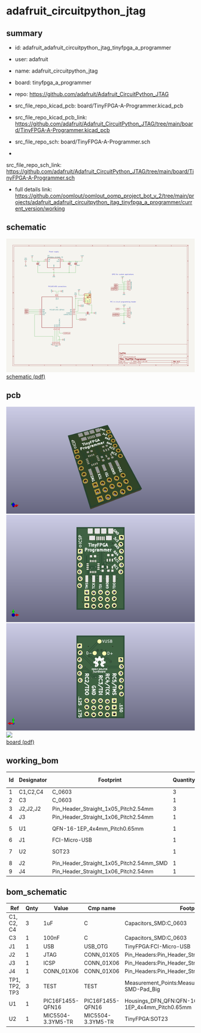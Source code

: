 # adafruit_circuitpython_jtag
 
## summary 
* id: adafruit_adafruit_circuitpython_jtag_tinyfpga_a_programmer
* user: adafruit
* name: adafruit_circuitpython_jtag
* board: tinyfpga_a_programmer
* repo: https://github.com/adafruit/Adafruit_CircuitPython_JTAG
* src_file_repo_kicad_pcb: board/TinyFPGA-A-Programmer.kicad_pcb
* src_file_repo_kicad_pcb_link: https://github.com/adafruit/Adafruit_CircuitPython_JTAG/tree/main/board/TinyFPGA-A-Programmer.kicad_pcb


* src_file_repo_sch: board/TinyFPGA-A-Programmer.sch
*
 src_file_repo_sch_link: https://github.com/adafruit/Adafruit_CircuitPython_JTAG/tree/main/board/TinyFPGA-A-Programmer.sch
* full details link: https://github.com/oomlout/oomlout_oomp_project_bot_v_2/tree/main/projects/adafruit_adafruit_circuitpython_jtag_tinyfpga_a_programmer/current_version/working  

## schematic  
![](working_schematic_600.png)  
[schematic (pdf)](working_schematic.pdf)  

## pcb  
![](working_3d_600.png) 
![](working_3d_front_600.png)  
![](working_3d_back_600.png)  
![](working_600.png)  
[board (pdf)](working.pdf)  

## working_bom
| Id | Designator | Footprint | Quantity | Designation | Supplier and ref |  | None | 
| --- | --- | --- | --- | --- | --- | --- | --- | 
| 1 | C1,C2,C4 | C_0603 | 3 | 1uF |  |  | [''] | 
| 2 | C3 | C_0603 | 1 | 100nF |  |  | [''] | 
| 3 | J2,J2,J2 | Pin_Header_Straight_1x05_Pitch2.54mm | 3 | JTAG |  |  | [''] | 
| 4 | J3 | Pin_Header_Straight_1x06_Pitch2.54mm | 1 | ICSP |  |  | [''] | 
| 5 | U1 | QFN-16-1EP_4x4mm_Pitch0.65mm | 1 | PIC16F1455-QFN16 |  |  | [''] | 
| 6 | J1 | FCI-Micro-USB | 1 | USB |  |  | [''] | 
| 7 | U2 | SOT23 | 1 | MIC5504-3.3YM5-TR |  |  | [''] | 
| 8 | J2 | Pin_Header_Straight_1x05_Pitch2.54mm_SMD | 1 | JTAG |  |  | [''] | 
| 9 | J4 | Pin_Header_Straight_1x06_Pitch2.54mm | 1 | CONN_01X06 |  |  | [''] | 


## bom_schematic
| Ref | Qnty | Value | Cmp name | Footprint | Description | Vendor | DNP | 
| --- | --- | --- | --- | --- | --- | --- | --- | 
| C1, C2, C4 | 3 | 1uF | C | Capacitors_SMD:C_0603 |  |  |  | 
| C3 | 1 | 100nF | C | Capacitors_SMD:C_0603 |  |  |  | 
| J1 | 1 | USB | USB_OTG | TinyFPGA:FCI-Micro-USB |  |  |  | 
| J2 | 1 | JTAG | CONN_01X05 | Pin_Headers:Pin_Header_Straight_1x05_Pitch2.54mm |  |  |  | 
| J3 | 1 | ICSP | CONN_01X06 | Pin_Headers:Pin_Header_Straight_1x06_Pitch2.54mm |  |  |  | 
| J4 | 1 | CONN_01X06 | CONN_01X06 | Pin_Headers:Pin_Header_Straight_1x06_Pitch2.54mm |  |  |  | 
| TP1, TP2, TP3 | 3 | TEST | TEST | Measurement_Points:Measurement_Point_Round-SMD-Pad_Big |  |  |  | 
| U1 | 1 | PIC16F1455-QFN16 | PIC16F1455-QFN16 | Housings_DFN_QFN:QFN-16-1EP_4x4mm_Pitch0.65mm |  |  |  | 
| U2 | 1 | MIC5504-3.3YM5-TR | MIC5504-3.3YM5-TR | TinyFPGA:SOT23 |  |  |  | 



